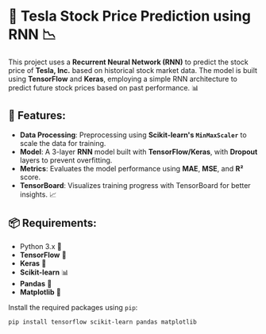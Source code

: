 # 🚗 Tesla Stock Price Prediction using RNN 📉

This project uses a **Recurrent Neural Network (RNN)** to predict the stock price of **Tesla, Inc.** based on historical stock market data. The model is built using **TensorFlow** and **Keras**, employing a simple RNN architecture to predict future stock prices based on past performance. 📊

## 🚀 Features:
- **Data Processing**: Preprocessing using **Scikit-learn's `MinMaxScaler`** to scale the data for training.
- **Model**: A 3-layer **RNN** model built with **TensorFlow/Keras**, with **Dropout** layers to prevent overfitting.
- **Metrics**: Evaluates the model performance using **MAE**, **MSE**, and **R²** score.
- **TensorBoard**: Visualizes training progress with TensorBoard for better insights. 📈

## 📦 Requirements:
- Python 3.x 🐍
- **TensorFlow** 🧠
- **Keras** 🤖
- **Scikit-learn** 📊
- **Pandas** 📑
- **Matplotlib** 🎨

Install the required packages using `pip`:

```bash
pip install tensorflow scikit-learn pandas matplotlib
```
